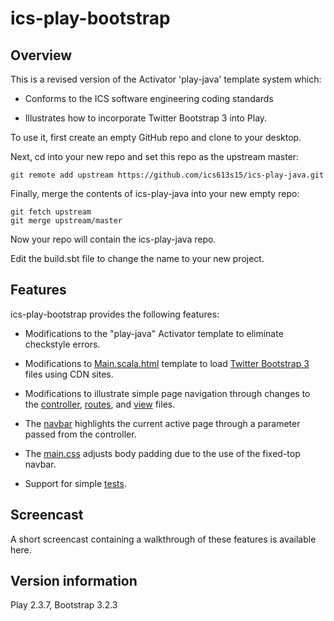 # ics-play-bootstrap

## Overview

This is a revised version of the Activator 'play-java' template system which:

  * Conforms to the ICS software engineering coding standards

  * Illustrates how to incorporate Twitter Bootstrap 3 into Play.

To use it, first create an empty GitHub repo and clone to your desktop.

Next, cd into your new repo and set this repo as the upstream master:

    git remote add upstream https://github.com/ics613s15/ics-play-java.git

Finally, merge the contents of ics-play-java into your new empty repo:

    git fetch upstream
    git merge upstream/master

Now your repo will contain the ics-play-java repo.

Edit the build.sbt file to change the name to your new project.

## Features

ics-play-bootstrap provides the following features:

  * Modifications to the "play-java" Activator template to eliminate checkstyle errors.

  * Modifications to [Main.scala.html]() template to load [Twitter Bootstrap 3](http://getbootstrap.com/) files using CDN sites.

  * Modifications to illustrate simple page navigation through changes to the [controller](), [routes](), and [view]() files.

  * The [navbar]() highlights the current active page through a parameter passed from the controller.

  * The [main.css]() adjusts body padding due to the use of the fixed-top navbar.

  * Support for simple [tests]().

## Screencast

A short screencast containing a walkthrough of these features is available here.

## Version information

Play 2.3.7, Bootstrap 3.2.3

